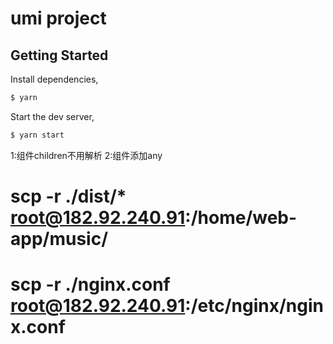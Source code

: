# umi project

## Getting Started

Install dependencies,

```bash
$ yarn
```

Start the dev server,

```bash
$ yarn start
```

1:组件children不用解析
2:组件添加any

# scp -r ./dist/* root@182.92.240.91:/home/web-app/music/
# scp -r ./nginx.conf root@182.92.240.91:/etc/nginx/nginx.conf
